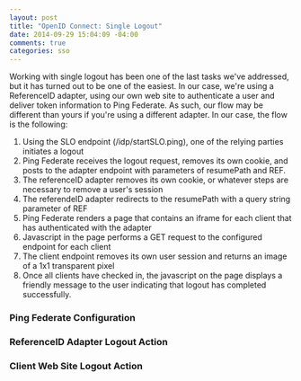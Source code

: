 ```yaml
---
layout: post
title: "OpenID Connect: Single Logout"
date: 2014-09-29 15:04:09 -04:00
comments: true
categories: sso
---
```


Working with single logout has been one of the last tasks we've addressed, but it has turned out to be one of the easiest. In our case, we're using a ReferenceID adapter, using our own web site to authenticate a user and deliver token information to Ping Federate. As such, our flow may be different than yours if you're using a different adapter. In our case, the flow is the following:

1. Using the SLO endpoint (/idp/startSLO.ping), one of the relying parties initiates a logout
1. Ping Federate receives the logout request, removes its own cookie, and posts to the adapter endpoint with parameters of resumePath and REF.
1. The referenceID adapter removes its own cookie, or whatever steps are necessary to remove a user's session
1. The referendeID adapter redirects to the resumePath with a query string parameter of REF
1. Ping Federate renders a page that contains an iframe for each client that has authenticated with the adapter
1. Javascript in the page performs a GET request to the configured endpoint for each client
1. The client endpoint removes its own user session and returns an image of a 1x1 transparent pixel
1. Once all clients have checked in, the javascript on the page displays a friendly message to the user indicating that logout has completed successfully.

### Ping Federate Configuration

### ReferenceID Adapter Logout Action

### Client Web Site Logout Action
